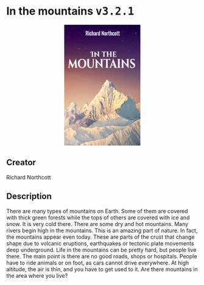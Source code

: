 
# In the mountains <kbd>v3.2.1</kbd>

<center>
  <img src="./cover-1024.jpg"/>
</center>

## Creator
Richard Northcott

## Description
There are many types of mountains on Earth. Some of them are covered with thick green forests while the tops of others are covered with ice and snow. It is very cold there. There are some dry and hot mountains. Many rivers begin high in the mountains. This is an amazing part of nature. In fact, the mountains appear even today.  These are parts of the crust that change shape due to volcanic eruptions, earthquakes or tectonic plate movements deep underground. Life in the mountains can be pretty hard, but people live there. The main point is there are no good roads, shops or hospitals. People have to ride animals or on foot, as cars cannot drive everywhere. At high altitude, the air is thin, and you have to get used to it. Are there mountains in the area where you live?
